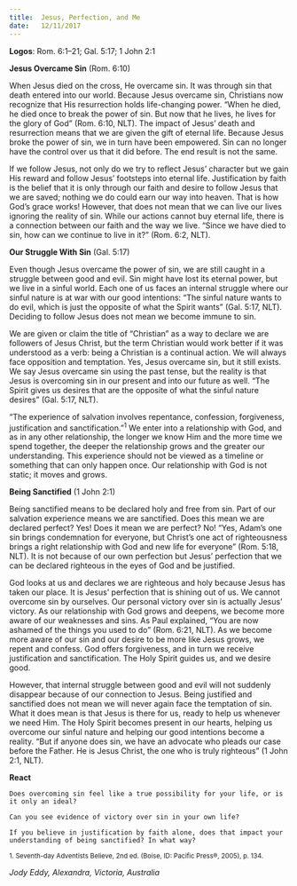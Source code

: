 ```yaml
---
title:  Jesus, Perfection, and Me
date:   12/11/2017
---
```


**Logos**: Rom. 6:1–21; Gal. 5:17; 1 John 2:1

**Jesus Overcame Sin** (Rom. 6:10)

When Jesus died on the cross, He overcame sin. It was through sin that death entered into our world. Because Jesus overcame sin, Christians now recognize that His resurrection holds life-changing power. “When he died, he died once to break the power of sin. But now that he lives, he lives for the glory of God” (Rom. 6:10, NLT). The impact of Jesus’ death and resurrection means that we are given the gift of eternal life. Because Jesus broke the power of sin, we in turn have been empowered. Sin can no longer have the control over us that it did before. The end result is not the same.

If we follow Jesus, not only do we try to reflect Jesus’ character but we gain His reward and follow Jesus’ footsteps into eternal life. Justification by faith is the belief that it is only through our faith and desire to follow Jesus that we are saved; nothing we do could earn our way into heaven. That is how God’s grace works! However, that does not mean that we can live our lives ignoring the reality of sin. While our actions cannot buy eternal life, there is a connection between our faith and the way we live. “Since we have died to sin, how can we continue to live in it?” (Rom. 6:2, NLT).

**Our Struggle With Sin** (Gal. 5:17)

Even though Jesus overcame the power of sin, we are still caught in a struggle between good and evil. Sin might have lost its eternal power, but we live in a sinful world. Each one of us faces an internal struggle where our sinful nature is at war with our good intentions: “The sinful nature wants to do evil, which is just the opposite of what the Spirit wants” (Gal. 5:17, NLT). Deciding to follow Jesus does not mean we become immune to sin.

We are given or claim the title of “Christian” as a way to declare we are followers of Jesus Christ, but the term Christian would work better if it was understood as a verb: being a Christian is a continual action. We will always face opposition and temptation. Yes, Jesus overcame sin, but it still exists. We say Jesus overcame sin using the past tense, but the reality is that Jesus is overcoming sin in our present and into our future as well. “The Spirit gives us desires that are the opposite of what the sinful nature desires” (Gal. 5:17, NLT).

“The experience of salvation involves repentance, confession, forgiveness, justification and sanctification.”<sup>1</sup> We enter into a relationship with God, and as in any other relationship, the longer we know Him and the more time we spend together, the deeper the relationship grows and the greater our understanding. This experience should not be viewed as a timeline or something that can only happen once. Our relationship with God is not static; it moves and grows.

**Being Sanctified** (1 John 2:1)

Being sanctified means to be declared holy and free from sin. Part of our salvation experience means we are sanctified. Does this mean we are declared perfect? Yes! Does it mean we are perfect? No! “Yes, Adam’s one sin brings condemnation for everyone, but Christ’s one act of righteousness brings a right relationship with God and new life for everyone” (Rom. 5:18, NLT). It is not because of our own perfection but Jesus’ perfection that we can be declared righteous in the eyes of God and be justified.

God looks at us and declares we are righteous and holy because Jesus has taken our place. It is Jesus’ perfection that is shining out of us. We cannot overcome sin by ourselves. Our personal victory over sin is actually Jesus’ victory. As our relationship with God grows and deepens, we become more aware of our weaknesses and sins. As Paul explained, “You are now ashamed of the things you used to do” (Rom. 6:21, NLT). As we become more aware of our sin and our desire to be more like Jesus grows, we repent and confess. God offers forgiveness, and in turn we receive justification and sanctification. The Holy Spirit guides us, and we desire good.

However, that internal struggle between good and evil will not suddenly disappear because of our connection to Jesus. Being justified and sanctified does not mean we will never again face the temptation of sin. What it does mean is that Jesus is there for us, ready to help us whenever we need Him. The Holy Spirit becomes present in our hearts, helping us overcome our sinful nature and helping our good intentions become a reality. “But if anyone does sin, we have an advocate who pleads our case before the Father. He is Jesus Christ, the one who is truly righteous” (1 John 2:1, NLT).

**React**

`Does overcoming sin feel like a true possibility for your life, or is it only an ideal?`

`Can you see evidence of victory over sin in your own life?`

`If you believe in justification by faith alone, does that impact your understanding of being sanctified? In what way?`

<sup>1. Seventh-day Adventists Believe, 2nd ed. (Boise, ID: Pacific Press®, 2005), p. 134.<sup>

_Jody Eddy, Alexandra, Victoria, Australia_